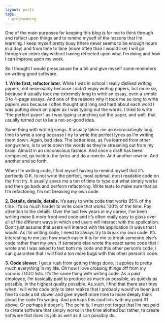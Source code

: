 ```yaml
---
layout: posts
tags:
 - programming
---
```


One of the main purposes for keeping this blog is for me to think through and reflect upon things and to remind myself of the lessons that I’m learning.  I keep myself pretty busy (there never seems to be enough hours in a day) and from time to time (more often than I would like) I will go through an entire day without having reflected upon what I’m doing and how I can improve upon my work.

So I thought I would press pause for a bit and give myself some reminders on writing good software.

__1. Write first, refactor later.__  While I was in school I really disliked writing papers, not necessarily because I didn’t enjoy writing papers, but more so, because it usually took me extremely long to write an essay, even a simple 3 to 4-page essays.  And one of the reasons why it took me so long to write papers was because I often thought and long and hard about each word I was putting down on paper as I was typing out the words.  I tried to write “the perfect paper” as I was typing crunching out the paper, and well, that usually turned out to be a not-so-good idea.

Same thing with writing songs.  It usually takes me an excruciatingly long  time to write a song because I try to write the perfect lyrics as I’m writing them down.  Again, bad idea.  The better idea, as I’ve learned from other songwriters, is to write down the words as they’re streaming out from my brain.  Almost in an unconscious fashion.  And once a draft has been composed, go back to the lyrics and do a rewrite.  And another rewrite.  And another and so forth.

When I’m writing code, I find myself having to remind myself that it’s perfectly O.K. to not write the perfect, most optimal, most readable code on the first try.  It usually saves me a ton of time to type out what simply works and then go back and perform refactoring.  Write tests to make sure that as I’m refactoring, I’m not breaking my own code.

__2. Details, details, details.__  It’s easy to write code that works 95% of the time.  It’s so much harder to write code that works 100% of the time.  Pay attention to the details.  Over the last few years in my career, I’ve been writing more & more front-end code and it’s often really easy to gloss over all of the different ways in which end users will interact with the application.  Don’t just assume that users will interact with the application in ways that I would.  As I’m writing code, I need to always try to break my own code.  It’s interesting to me just how much easier it is for me to break someone else’s code rather than my own.  If someone else wrote the exact same code that I wrote and I was asked to test both my code and this other person’s code, I can guarantee that I will find a ton more bugs with this other person’s code.

__3. Code slower.__ I get a rush from getting things done.  It applies to pretty much everything in my life.  Oh how I love crossing things off from my various TODO lists.  It’s the same thing with writing code.  As a paid employee, I’m basically paid to produce as much as possible, as quickly as possible, in the highest quality possible.  As such, I find that there are times when I will write code only to later realize that I probably would’ve been just fine to code a bit slower and give myself more time to more deeply think about the code I’m writing.  And perhaps this conflicts with my point #1 above.  Or perhaps it doesn’t.  The point is, I must not forget that I’m not paid to create software that simply works in the time allotted but rather, to create software that does its job as well as it can possibly do.

